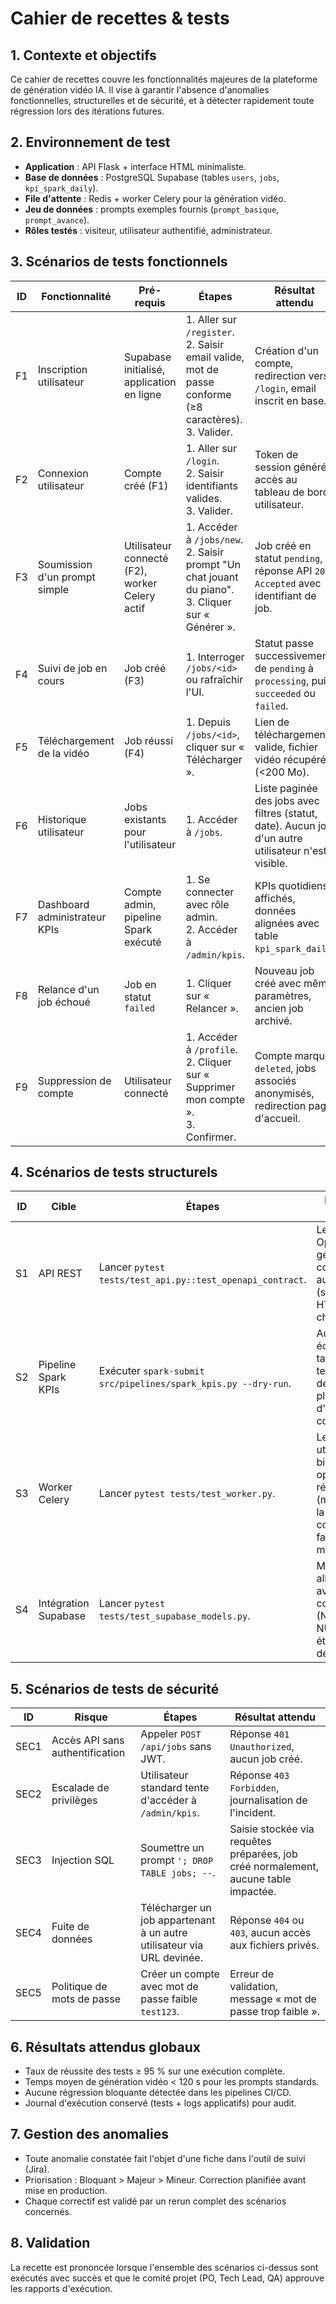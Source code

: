 # Cahier de recettes & tests

## 1. Contexte et objectifs
Ce cahier de recettes couvre les fonctionnalités majeures de la plateforme de génération vidéo IA. Il vise à garantir l'absence d'anomalies fonctionnelles, structurelles et de sécurité, et à détecter rapidement toute régression lors des itérations futures.

## 2. Environnement de test
- **Application** : API Flask + interface HTML minimaliste.
- **Base de données** : PostgreSQL Supabase (tables `users`, `jobs`, `kpi_spark_daily`).
- **File d'attente** : Redis + worker Celery pour la génération vidéo.
- **Jeu de données** : prompts exemples fournis (`prompt_basique`, `prompt_avance`).
- **Rôles testés** : visiteur, utilisateur authentifié, administrateur.

## 3. Scénarios de tests fonctionnels
| ID | Fonctionnalité | Pré-requis | Étapes | Résultat attendu |
|----|----------------|------------|--------|------------------|
| F1 | Inscription utilisateur | Supabase initialisé, application en ligne | 1. Aller sur `/register`. <br>2. Saisir email valide, mot de passe conforme (≥8 caractères). <br>3. Valider. | Création d'un compte, redirection vers `/login`, email inscrit en base.
| F2 | Connexion utilisateur | Compte créé (F1) | 1. Aller sur `/login`. <br>2. Saisir identifiants valides. <br>3. Valider. | Token de session généré, accès au tableau de bord utilisateur.
| F3 | Soumission d'un prompt simple | Utilisateur connecté (F2), worker Celery actif | 1. Accéder à `/jobs/new`. <br>2. Saisir prompt "Un chat jouant du piano". <br>3. Cliquer sur « Générer ». | Job créé en statut `pending`, réponse API `202 Accepted` avec identifiant de job.
| F4 | Suivi de job en cours | Job créé (F3) | 1. Interroger `/jobs/<id>` ou rafraîchir l'UI. | Statut passe successivement de `pending` à `processing`, puis `succeeded` ou `failed`.
| F5 | Téléchargement de la vidéo | Job réussi (F4) | 1. Depuis `/jobs/<id>`, cliquer sur « Télécharger ». | Lien de téléchargement valide, fichier vidéo récupéré (<200 Mo).
| F6 | Historique utilisateur | Jobs existants pour l'utilisateur | 1. Accéder à `/jobs`. | Liste paginée des jobs avec filtres (statut, date). Aucun job d'un autre utilisateur n'est visible.
| F7 | Dashboard administrateur KPIs | Compte admin, pipeline Spark exécuté | 1. Se connecter avec rôle admin. <br>2. Accéder à `/admin/kpis`. | KPIs quotidiens affichés, données alignées avec table `kpi_spark_daily`.
| F8 | Relance d'un job échoué | Job en statut `failed` | 1. Cliquer sur « Relancer ». | Nouveau job créé avec même paramètres, ancien job archivé.
| F9 | Suppression de compte | Utilisateur connecté | 1. Accéder à `/profile`. <br>2. Cliquer sur « Supprimer mon compte ». <br>3. Confirmer. | Compte marqué `deleted`, jobs associés anonymisés, redirection page d'accueil.

## 4. Scénarios de tests structurels
| ID | Cible | Étapes | Résultat attendu |
|----|-------|--------|------------------|
| S1 | API REST | Lancer `pytest tests/test_api.py::test_openapi_contract`. | Le schéma OpenAPI généré correspond au contrat (statuts HTTP, champs).
| S2 | Pipeline Spark KPIs | Exécuter `spark-submit src/pipelines/spark_kpis.py --dry-run`. | Aucun échec, tables temporaires détruites, plan d'exécution conforme.
| S3 | Worker Celery | Lancer `pytest tests/test_worker.py`. | Les tâches utilisent bien les options de réessai (max 3) et la connexion fal.ai est mockée.
| S4 | Intégration Supabase | Lancer `pytest tests/test_supabase_models.py`. | Modèles alignés avec les contraintes (NOT NULL, clés étrangères) de la base.

## 5. Scénarios de tests de sécurité
| ID | Risque | Étapes | Résultat attendu |
|----|--------|--------|------------------|
| SEC1 | Accès API sans authentification | Appeler `POST /api/jobs` sans JWT. | Réponse `401 Unauthorized`, aucun job créé.
| SEC2 | Escalade de privilèges | Utilisateur standard tente d'accéder à `/admin/kpis`. | Réponse `403 Forbidden`, journalisation de l'incident.
| SEC3 | Injection SQL | Soumettre un prompt `'; DROP TABLE jobs; --`. | Saisie stockée via requêtes préparées, job créé normalement, aucune table impactée.
| SEC4 | Fuite de données | Télécharger un job appartenant à un autre utilisateur via URL devinée. | Réponse `404` ou `403`, aucun accès aux fichiers privés.
| SEC5 | Politique de mots de passe | Créer un compte avec mot de passe faible `test123`. | Erreur de validation, message « mot de passe trop faible ».

## 6. Résultats attendus globaux
- Taux de réussite des tests ≥ 95 % sur une exécution complète.
- Temps moyen de génération vidéo < 120 s pour les prompts standards.
- Aucune régression bloquante détectée dans les pipelines CI/CD.
- Journal d'exécution conservé (tests + logs applicatifs) pour audit.

## 7. Gestion des anomalies
- Toute anomalie constatée fait l'objet d'une fiche dans l'outil de suivi (Jira).
- Priorisation : Bloquant > Majeur > Mineur. Correction planifiée avant mise en production.
- Chaque correctif est validé par un rerun complet des scénarios concernés.

## 8. Validation
La recette est prononcée lorsque l'ensemble des scénarios ci-dessus sont exécutés avec succès et que le comité projet (PO, Tech Lead, QA) approuve les rapports d'exécution.
